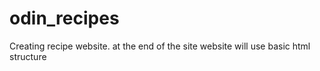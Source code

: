 # odin_recipes
Creating recipe website.
at the end of the site website will use basic html structure